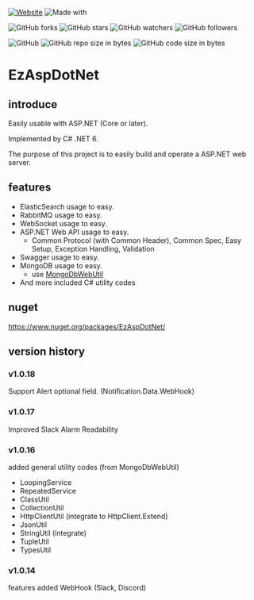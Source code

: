 [![Website](https://img.shields.io/website-up-down-green-red/http/shields.io.svg?label=elky-essay)](https://elky84.github.io)
![Made with](https://img.shields.io/badge/made%20with-.NET6-blue.svg)

![GitHub forks](https://img.shields.io/github/forks/elky84/EzAspDotNet.svg?style=social&label=Fork)
![GitHub stars](https://img.shields.io/github/stars/elky84/EzAspDotNet.svg?style=social&label=Stars)
![GitHub watchers](https://img.shields.io/github/watchers/elky84/EzAspDotNet.svg?style=social&label=Watch)
![GitHub followers](https://img.shields.io/github/followers/elky84.svg?style=social&label=Follow)

![GitHub](https://img.shields.io/github/license/mashape/apistatus.svg)
![GitHub repo size in bytes](https://img.shields.io/github/repo-size/elky84/EzAspDotNet.svg)
![GitHub code size in bytes](https://img.shields.io/github/languages/code-size/elky84/EzAspDotNet.svg)


# EzAspDotNet

## introduce

Easily usable with ASP.NET (Core or later).

Implemented by C# .NET 6.

The purpose of this project is to easily build and operate a ASP.NET web server.

## features
* ElasticSearch usage to easy.
* RabbitMQ usage to easy.
* WebSocket usage to easy.
* ASP.NET Web API usage to easy.
  * Common Protocol (with Common Header), Common Spec, Easy Setup, Exception Handling, Validation
* Swagger usage to easy.
* MongoDB  usage to easy.
  * use [MongoDbWebUtil](https://github.com/elky84/MongoDbWebUtil)
* And more included C# utility codes

## nuget

<https://www.nuget.org/packages/EzAspDotNet/>

## version history

### v1.0.18
Support Alert optional field. (Notification.Data.WebHook)

### v1.0.17
Improved Slack Alarm Readability 

### v1.0.16

added general utility codes (from MongoDbWebUtil)
- LoopingService
- RepeatedService
- ClassUtil
- CollectionUtil
- HttpClientUtil (integrate to HttpClient.Extend)
- JsonUtil
- StringUtil (integrate)
- TupleUtil
- TypesUtil

### v1.0.14

features added WebHook (Slack, Discord)